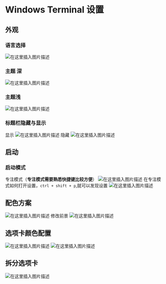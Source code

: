 #  Windows Terminal 设置


##  外观
###  语言选择
![在这里插入图片描述](https://img-blog.csdnimg.cn/3e5d012e536a4292a135491dfaf1eb1e.png)

###  主题 深
![在这里插入图片描述](https://img-blog.csdnimg.cn/64a00b35b4b847d9a63e27aeef9e3b62.png)
###  主题浅
![在这里插入图片描述](https://img-blog.csdnimg.cn/78ac7b41ece144f799901bb867065e25.png)

###  标题栏隐藏与显示
显示
![在这里插入图片描述](https://img-blog.csdnimg.cn/aea31305f22749fa85d49e6f871d5321.png)
隐藏
![在这里插入图片描述](https://img-blog.csdnimg.cn/798c558218f541bead577f23be013904.png)

## 启动
###  启动模式
专注模式（**专注模式需要熟悉快捷键比较方便**）
![在这里插入图片描述](https://img-blog.csdnimg.cn/48c825f420f64f8e8ac1d0ad114e14dd.png)
在专注模式如何打开设置，`ctrl + shift + p`,就可以发现设置
![在这里插入图片描述](https://img-blog.csdnimg.cn/a563eb873c3b43b4bf8c24e27c1a8d98.png)
##  配色方案
![在这里插入图片描述](https://img-blog.csdnimg.cn/2200b978dfc94ab58f176f4c1e66c15b.png)
修改前景
![在这里插入图片描述](https://img-blog.csdnimg.cn/6ca665f1b0d54aee98501517d8727a33.png)

##  选项卡颜色配置
![在这里插入图片描述](https://img-blog.csdnimg.cn/976418bebde94a3798856af3f419c0ac.png)
![在这里插入图片描述](https://img-blog.csdnimg.cn/e67ce09044f94be88a82f715d69556d6.png)
##  拆分选项卡
![在这里插入图片描述](https://img-blog.csdnimg.cn/e20e83919448488a80ad706941d1f597.png)

